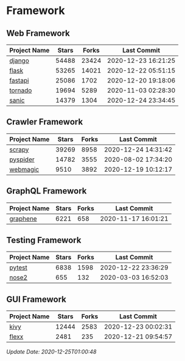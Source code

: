 # Framework

## Web Framework
| Project Name | Stars | Forks | Last Commit |
| ------------ | ----- | ----- | ----------- |
| [django](https://github.com/django/django) | 54488 | 23424 | 2020-12-23 16:21:25 |
| [flask](https://github.com/pallets/flask) | 53265 | 14021 | 2020-12-22 05:51:15 |
| [fastapi](https://github.com/tiangolo/fastapi) | 25086 | 1702 | 2020-12-20 19:18:06 |
| [tornado](https://github.com/tornadoweb/tornado) | 19694 | 5289 | 2020-11-03 02:28:30 |
| [sanic](https://github.com/huge-success/sanic) | 14379 | 1304 | 2020-12-24 23:34:45 |

## Crawler Framework
| Project Name | Stars | Forks | Last Commit |
| ------------ | ----- | ----- | ----------- |
| [scrapy](https://github.com/scrapy/scrapy) | 39269 | 8958 | 2020-12-24 14:31:42 |
| [pyspider](https://github.com/binux/pyspider) | 14782 | 3555 | 2020-08-02 17:34:20 |
| [webmagic](https://github.com/code4craft/webmagic) | 9510 | 3892 | 2020-12-19 10:12:17 |

## GraphQL Framework
| Project Name | Stars | Forks | Last Commit |
| ------------ | ----- | ----- | ----------- |
| [graphene](https://github.com/graphql-python/graphene) | 6221 | 658 | 2020-11-17 16:01:21 |

## Testing Framework
| Project Name | Stars | Forks | Last Commit |
| ------------ | ----- | ----- | ----------- |
| [pytest](https://github.com/pytest-dev/pytest) | 6838 | 1598 | 2020-12-22 23:36:29 |
| [nose2](https://github.com/nose-devs/nose2) | 655 | 132 | 2020-03-03 16:52:03 |

## GUI Framework
| Project Name | Stars | Forks | Last Commit |
| ------------ | ----- | ----- | ----------- |
| [kivy](https://github.com/kivy/kivy) | 12444 | 2583 | 2020-12-23 00:02:31 |
| [flexx](https://github.com/flexxui/flexx) | 2481 | 235 | 2020-12-21 09:54:57 |

*Update Date: 2020-12-25T01:00:48*